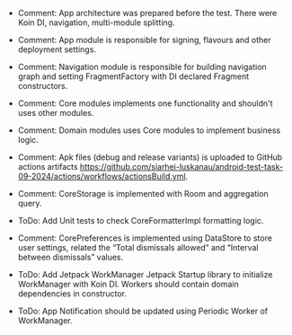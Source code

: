 * Comment: App architecture was prepared before the test. There were Koin DI, navigation,
  multi-module splitting.
* Comment: App module is responsible for signing, flavours and other deployment settings.
* Comment: Navigation module is responsible for building navigation graph and setting
  FragmentFactory with DI declared Fragment constructors.
* Comment: Core modules implements one functionality and shouldn't uses other modules.
* Comment: Domain modules uses Core modules to implement business logic.
* Comment: Apk files (debug and release variants) is uploaded to GitHub actions
  artifacts https://github.com/siarhei-luskanau/android-test-task-09-2024/actions/workflows/actionsBuild.yml.

* Comment: CoreStorage is implemented with Room and aggregation query.
* ToDo: Add Unit tests to check CoreFormatterImpl formatting logic.
* Comment: CorePreferences is implemented using DataStore to store user settings, related the “Total
  dismissals allowed” and “Interval between dismissals” values.

* ToDo: Add Jetpack WorkManager Jetpack Startup library to initialize WorkManager with Koin DI.
  Workers should contain domain dependencies in constructor.
* ToDo: App Notification should be updated using Periodic Worker of WorkManager.

